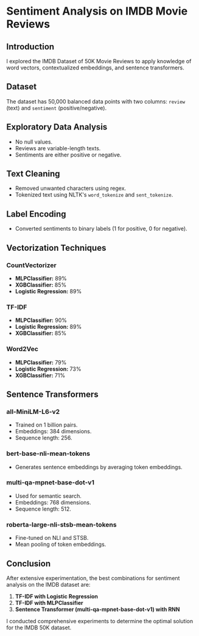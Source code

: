 # Sentiment Analysis on IMDB Movie Reviews

## Introduction

I explored the IMDB Dataset of 50K Movie Reviews to apply knowledge of word vectors, contextualized embeddings, and sentence transformers.

## Dataset

The dataset has 50,000 balanced data points with two columns: `review` (text) and `sentiment` (positive/negative).

## Exploratory Data Analysis

- No null values.
- Reviews are variable-length texts.
- Sentiments are either positive or negative.

## Text Cleaning

- Removed unwanted characters using regex.
- Tokenized text using NLTK's `word_tokenize` and `sent_tokenize`.

## Label Encoding

- Converted sentiments to binary labels (1 for positive, 0 for negative).

## Vectorization Techniques

### CountVectorizer

- **MLPClassifier:** 89%
- **XGBClassifier:** 85%
- **Logistic Regression:** 89%

### TF-IDF

- **MLPClassifier:** 90%
- **Logistic Regression:** 89%
- **XGBClassifier:** 85%

### Word2Vec

- **MLPClassifier:** 79%
- **Logistic Regression:** 73%
- **XGBClassifier:** 71%

## Sentence Transformers

### all-MiniLM-L6-v2

- Trained on 1 billion pairs.
- Embeddings: 384 dimensions.
- Sequence length: 256.

### bert-base-nli-mean-tokens

- Generates sentence embeddings by averaging token embeddings.

### multi-qa-mpnet-base-dot-v1

- Used for semantic search.
- Embeddings: 768 dimensions.
- Sequence length: 512.

### roberta-large-nli-stsb-mean-tokens

- Fine-tuned on NLI and STSB.
- Mean pooling of token embeddings.

## Conclusion

After extensive experimentation, the best combinations for sentiment analysis on the IMDB dataset are:

1. **TF-IDF with Logistic Regression**
2. **TF-IDF with MLPClassifier**
3. **Sentence Transformer (multi-qa-mpnet-base-dot-v1) with RNN**

I conducted comprehensive experiments to determine the optimal solution for the IMDB 50K dataset.

